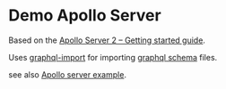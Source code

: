 # Demo Apollo Server

Based on the [Apollo Server 2 – Getting started guide](https://www.apollographql.com/docs/apollo-server/v2/getting-started.html).

Uses [graphql-import](https://github.com/prisma/graphql-import) for importing [graphql schema](https://graphql.org/learn/schema/) files.

see also [Apollo server example](https://github.com/apollographql/graphql-server-example).
